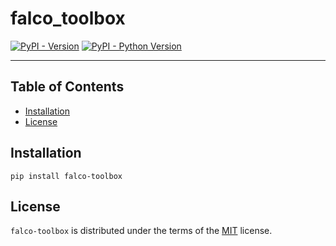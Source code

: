 # falco_toolbox

[![PyPI - Version](https://img.shields.io/pypi/v/falco-toolbox.svg)](https://pypi.org/project/falco-toolbox)
[![PyPI - Python Version](https://img.shields.io/pypi/pyversions/falco-toolbox.svg)](https://pypi.org/project/falco-toolbox)

-----

## Table of Contents

- [Installation](#installation)
- [License](#license)

## Installation

```console
pip install falco-toolbox
```

## License

`falco-toolbox` is distributed under the terms of the [MIT](https://spdx.org/licenses/MIT.html) license.
